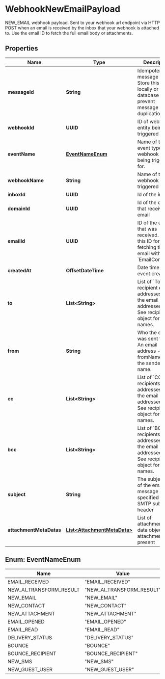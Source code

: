 

# WebhookNewEmailPayload

NEW_EMAIL webhook payload. Sent to your webhook url endpoint via HTTP POST when an email is received by the inbox that your webhook is attached to. Use the email ID to fetch the full email body or attachments.

## Properties

| Name | Type | Description | Notes |
|------------ | ------------- | ------------- | -------------|
|**messageId** | **String** | Idempotent message ID. Store this ID locally or in a database to prevent message duplication. |  |
|**webhookId** | **UUID** | ID of webhook entity being triggered |  |
|**eventName** | [**EventNameEnum**](#EventNameEnum) | Name of the event type webhook is being triggered for. |  |
|**webhookName** | **String** | Name of the webhook being triggered |  [optional] |
|**inboxId** | **UUID** | Id of the inbox |  |
|**domainId** | **UUID** | Id of the domain that received an email |  [optional] |
|**emailId** | **UUID** | ID of the email that was received. Use this ID for fetching the email with the &#x60;EmailController&#x60;. |  |
|**createdAt** | **OffsetDateTime** | Date time of event creation |  |
|**to** | **List&lt;String&gt;** | List of &#x60;To&#x60; recipient email addresses that the email was addressed to. See recipients object for names. |  |
|**from** | **String** | Who the email was sent from. An email address - see fromName for the sender name. |  |
|**cc** | **List&lt;String&gt;** | List of &#x60;CC&#x60; recipients email addresses that the email was addressed to. See recipients object for names. |  |
|**bcc** | **List&lt;String&gt;** | List of &#x60;BCC&#x60; recipients email addresses that the email was addressed to. See recipients object for names. |  |
|**subject** | **String** | The subject line of the email message as specified by SMTP subject header |  [optional] |
|**attachmentMetaDatas** | [**List&lt;AttachmentMetaData&gt;**](AttachmentMetaData) | List of attachment meta data objects if attachments present |  |



## Enum: EventNameEnum

| Name | Value |
|---- | -----|
| EMAIL_RECEIVED | &quot;EMAIL_RECEIVED&quot; |
| NEW_AI_TRANSFORM_RESULT | &quot;NEW_AI_TRANSFORM_RESULT&quot; |
| NEW_EMAIL | &quot;NEW_EMAIL&quot; |
| NEW_CONTACT | &quot;NEW_CONTACT&quot; |
| NEW_ATTACHMENT | &quot;NEW_ATTACHMENT&quot; |
| EMAIL_OPENED | &quot;EMAIL_OPENED&quot; |
| EMAIL_READ | &quot;EMAIL_READ&quot; |
| DELIVERY_STATUS | &quot;DELIVERY_STATUS&quot; |
| BOUNCE | &quot;BOUNCE&quot; |
| BOUNCE_RECIPIENT | &quot;BOUNCE_RECIPIENT&quot; |
| NEW_SMS | &quot;NEW_SMS&quot; |
| NEW_GUEST_USER | &quot;NEW_GUEST_USER&quot; |



